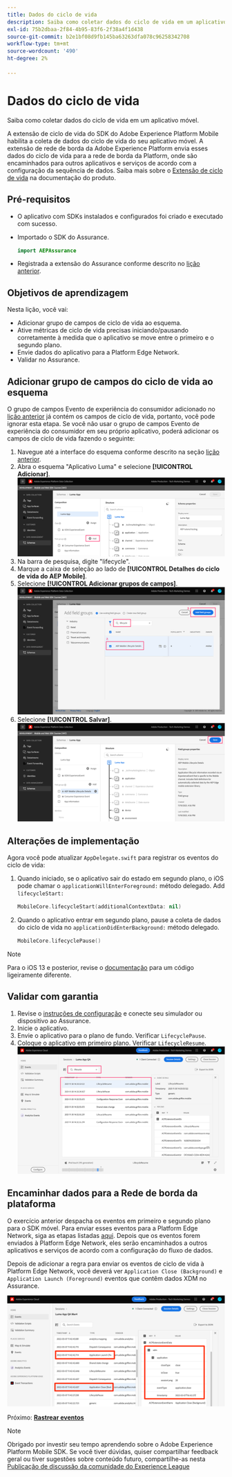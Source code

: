 ```yaml
---
title: Dados do ciclo de vida
description: Saiba como coletar dados do ciclo de vida em um aplicativo móvel.
exl-id: 75b2dbaa-2f84-4b95-83f6-2f38a4f1d438
source-git-commit: b2e1bf08d9fb145ba63263dfa078c96258342708
workflow-type: tm+mt
source-wordcount: '490'
ht-degree: 2%

---
```


# Dados do ciclo de vida

Saiba como coletar dados do ciclo de vida em um aplicativo móvel.

A extensão de ciclo de vida do SDK do Adobe Experience Platform Mobile habilita a coleta de dados do ciclo de vida do seu aplicativo móvel. A extensão de rede de borda da Adobe Experience Platform envia esses dados do ciclo de vida para a rede de borda da Platform, onde são encaminhados para outros aplicativos e serviços de acordo com a configuração da sequência de dados. Saiba mais sobre o [Extensão de ciclo de vida](https://developer.adobe.com/client-sdks/documentation/lifecycle-for-edge-network/) na documentação do produto.


## Pré-requisitos

* O aplicativo com SDKs instalados e configurados foi criado e executado com sucesso.
* Importado o SDK do Assurance.

   ```swift
   import AEPAssurance
   ```

* Registrada a extensão do Assurance conforme descrito no [lição anterior](install-sdks.md).

## Objetivos de aprendizagem

Nesta lição, você vai:

* Adicionar grupo de campos de ciclo de vida ao esquema.
* Ative métricas de ciclo de vida precisas iniciando/pausando corretamente à medida que o aplicativo se move entre o primeiro e o segundo plano.
* Envie dados do aplicativo para a Platform Edge Network.
* Validar no Assurance.

## Adicionar grupo de campos do ciclo de vida ao esquema

O grupo de campos Evento de experiência do consumidor adicionado no [lição anterior](create-schema.md) já contém os campos de ciclo de vida, portanto, você pode ignorar esta etapa. Se você não usar o grupo de campos Evento de experiência do consumidor em seu próprio aplicativo, poderá adicionar os campos de ciclo de vida fazendo o seguinte:

1. Navegue até a interface do esquema conforme descrito na seção [lição anterior](create-schema.md).
1. Abra o esquema &quot;Aplicativo Luma&quot; e selecione **[!UICONTROL Adicionar]**.
   ![selecione adicionar](assets/mobile-lifecycle-add.png)
1. Na barra de pesquisa, digite &quot;lifecycle&quot;.
1. Marque a caixa de seleção ao lado de **[!UICONTROL Detalhes do ciclo de vida do AEP Mobile]**.
1. Selecione **[!UICONTROL Adicionar grupos de campos]**.
   ![adicionar grupo de campos](assets/mobile-lifecycle-lifecycle-field-group.png)
1. Selecione **[!UICONTROL Salvar]**.
   ![save](assets/mobile-lifecycle-lifecycle-save.png)


## Alterações de implementação

Agora você pode atualizar `AppDelegate.swift` para registrar os eventos do ciclo de vida:

1. Quando iniciado, se o aplicativo sair do estado em segundo plano, o iOS pode chamar o `applicationWillEnterForeground:` método delegado. Add `lifecycleStart:`

   ```swift
   MobileCore.lifecycleStart(additionalContextData: nil)
   ```

1. Quando o aplicativo entrar em segundo plano, pause a coleta de dados do ciclo de vida no `applicationDidEnterBackground:` método delegado.

   ```swift
   MobileCore.lifecyclePause()
   ```

>[!NOTE]
>
>Para o iOS 13 e posterior, revise o [documentação](https://developer.adobe.com/client-sdks/documentation/mobile-core/lifecycle/#register-lifecycle-with-mobile-core-and-add-appropriate-startpause-calls) para um código ligeiramente diferente.

## Validar com garantia

1. Revise o [instruções de configuração](assurance.md) e conecte seu simulador ou dispositivo ao Assurance.
1. Inicie o aplicativo.
1. Envie o aplicativo para o plano de fundo. Verificar `LifecyclePause`.
1. Coloque o aplicativo em primeiro plano. Verificar `LifecycleResume`.
   ![validar ciclo de vida](assets/mobile-lifecycle-lifecycle-assurance.png)


## Encaminhar dados para a Rede de borda da plataforma

O exercício anterior despacha os eventos em primeiro e segundo plano para o SDK móvel. Para enviar esses eventos para a Platform Edge Network, siga as etapas listadas [aqui](https://developer.adobe.com/client-sdks/documentation/lifecycle-for-edge-network/#configure-a-rule-to-forward-lifecycle-metrics-to-platform). Depois que os eventos forem enviados à Platform Edge Network, eles serão encaminhados a outros aplicativos e serviços de acordo com a configuração do fluxo de dados.

Depois de adicionar a regra para enviar os eventos de ciclo de vida à Platform Edge Network, você deverá ver `Application Close (Background)` e `Application Launch (Foreground)` eventos que contêm dados XDM no Assurance.

![validar ciclo de vida enviado ao Platform Edge](assets/mobile-lifecycle-edge-assurance.png)



Próximo: **[Rastrear eventos](events.md)**

>[!NOTE]
>
>Obrigado por investir seu tempo aprendendo sobre o Adobe Experience Platform Mobile SDK. Se você tiver dúvidas, quiser compartilhar feedback geral ou tiver sugestões sobre conteúdo futuro, compartilhe-as nesta [Publicação de discussão da comunidade do Experience League](https://experienceleaguecommunities.adobe.com/t5/adobe-experience-platform-launch/tutorial-discussion-implement-adobe-experience-cloud-in-mobile/td-p/443796)